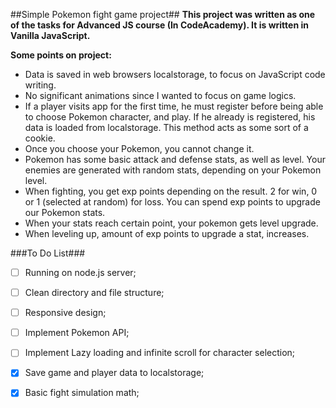 ##Simple Pokemon fight game project##
**This project was written as one of the tasks for Advanced JS course (In CodeAcademy). It is written in Vanilla JavaScript.**

**Some points on project:**
- Data is saved in web browsers localstorage, to focus on JavaScript code writing.
- No significant animations since I wanted to focus on game logics.
- If a player visits app for the first time, he must register before being able to choose Pokemon character, and play. If he already is registered, his data is loaded from localstorage. This method acts as some sort of a cookie.
- Once you choose your Pokemon, you cannot change it.
- Pokemon has some basic attack and defense stats, as well as level. Your enemies are generated with random stats, depending on your Pokemon level.
- When fighting, you get exp points depending on the result. 2 for win, 0 or 1 (selected at random) for loss. You can spend exp points to upgrade our Pokemon stats.
- When your stats reach certain point, your pokemon gets level upgrade.
- When leveling up, amount of exp points to upgrade a stat, increases.

###To Do List###
- [ ] Running on node.js server;
- [ ] Clean directory and file structure;
- [ ] Responsive design;
- [ ] Implement Pokemon API;
- [ ] Implement Lazy loading and infinite scroll for character selection;
- [x] Save game and player data to localstorage;
- [x] Basic fight simulation math;


